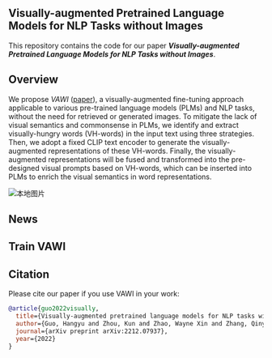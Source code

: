 ## Visually-augmented Pretrained Language Models for NLP Tasks without Images

This repository contains the code for our paper ***Visually-augmented Pretrained Language Models for NLP Tasks without Images***.

## Overview

We propose *VAWI* ([paper](https://arxiv.org/abs/2212.07937)), a visually-augmented fine-tuning approach applicable to various pre-trained language models (PLMs) and NLP tasks, without the need for retrieved or generated images. To mitigate the lack of visual semantics and commonsense in PLMs, we identify and extract visually-hungry words (VH-words) in the input text using three strategies. Then, we adopt a fixed CLIP text encoder to generate the visually-augmented representations of these VH-words. Finally, the visually-augmented representations will be fused and transformed into the pre-designed visual prompts based on VH-words, which can be inserted into PLMs to enrich the visual semantics in word representations.

![本地图片](./figures/model.png)

## News

## Train VAWI

## Citation

Please cite our paper if you use VAWI in your work:

```bibtex
@article{guo2022visually,
  title={Visually-augmented pretrained language models for NLP tasks without images},
  author={Guo, Hangyu and Zhou, Kun and Zhao, Wayne Xin and Zhang, Qinyu and Wen, Ji-Rong},
  journal={arXiv preprint arXiv:2212.07937},
  year={2022}
}
```
